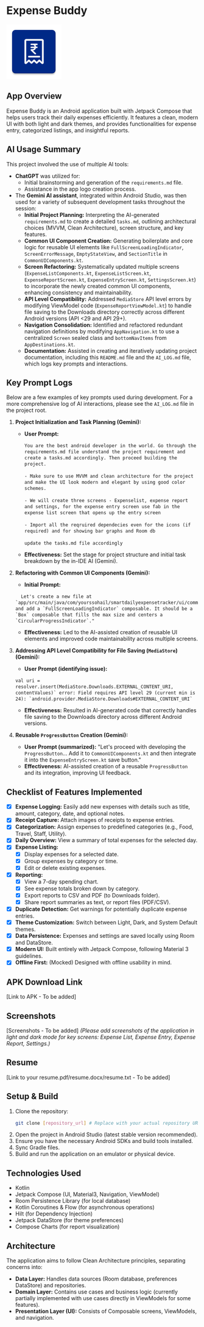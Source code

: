 # Expense Buddy

![Expense Buddy Logo](./app/src/main/res/mipmap-xxhdpi/ic_launcher.webp)

## App Overview

Expense Buddy is an Android application built with Jetpack Compose that helps users track their daily expenses efficiently. It features a clean, modern UI with both light and dark themes, and provides functionalities for expense entry, categorized listings, and insightful reports.

## AI Usage Summary

This project involved the use of multiple AI tools:

*   **ChatGPT** was utilized for:
    *   Initial brainstorming and generation of the `requirements.md` file.
    *   Assistance in the app logo creation process.
*   The **Gemini AI assistant**, integrated within Android Studio, was then used for a variety of subsequent development tasks throughout the session:
    *   **Initial Project Planning:** Interpreting the AI-generated `requirements.md` to create a detailed `tasks.md`, outlining architectural choices (MVVM, Clean Architecture), screen structure, and key features.
    *   **Common UI Component Creation:** Generating boilerplate and core logic for reusable UI elements like `FullScreenLoadingIndicator`, `ScreenErrorMessage`, `EmptyStateView`, and `SectionTitle` in `CommonUIComponents.kt`.
    *   **Screen Refactoring:** Systematically updated multiple screens (`ExpenseListComponents.kt`, `ExpenseListScreen.kt`, `ExpenseReportScreen.kt`, `ExpenseEntryScreen.kt`, `SettingsScreen.kt`) to incorporate the newly created common UI components, enhancing consistency and maintainability.
    *   **API Level Compatibility:** Addressed `MediaStore` API level errors by modifying ViewModel code (`ExpenseReportViewModel.kt`) to handle file saving to the Downloads directory correctly across different Android versions (API <29 and API 29+).
    *   **Navigation Consolidation:** Identified and refactored redundant navigation definitions by modifying `AppNavigation.kt` to use a centralized `Screen` sealed class and `bottomNavItems` from `AppDestinations.kt`.
    *   **Documentation:** Assisted in creating and iteratively updating project documentation, including this `README.md` file and the `AI_LOG.md` file, which logs key prompts and interactions.

## Key Prompt Logs

Below are a few examples of key prompts used during development. For a more comprehensive log of AI interactions, please see the `AI_LOG.md` file in the project root.

1.  **Project Initialization and Task Planning (Gemini):**
    *   **User Prompt:**
        ```
        You are the best android developer in the world. Go through the requirements.md file understand the project requirement and create a tasks.md accordingly. Then proceed building the project.

        - Make sure to use MVVM and clean architecture for the project and make the UI look modern and elegant by using good color schemes.

        - We will create three screens - Expenselist, expense report and settings, for the expense entry screen use fab in the expense list screen that opens up the entry screen

        - Import all the reqruired dependecies even for the icons (if required) and for showing bar graphs and Room db

        update the tasks.md file accordingly
        ```
    *   **Effectiveness:** Set the stage for project structure and initial task breakdown by the in-IDE AI (Gemini).

2.  **Refactoring with Common UI Components (Gemini):**
    *   **Initial Prompt:**
    ```
      Let's create a new file at `app/src/main/java/com/yourssohail/smartdailyexpensetracker/ui/common/CommonUIComponents.kt` and add a `FullScreenLoadingIndicator` composable. It should be a `Box` composable that fills the max size and centers a `CircularProgressIndicator`."
      ```
    *   **Effectiveness:** Led to the AI-assisted creation of reusable UI elements and improved code maintainability across multiple screens.

3.  **Addressing API Level Compatibility for File Saving (`MediaStore`) (Gemini):**
    *   **User Prompt (identifying issue):** 
    ```
    val uri = resolver.insert(MediaStore.Downloads.EXTERNAL_CONTENT_URI, contentValues)` error: Field requires API level 29 (current min is 24): `android.provider.MediaStore.Downloads#EXTERNAL_CONTENT_URI`
      ```
    *   **Effectiveness:** Resulted in AI-generated code that correctly handles file saving to the Downloads directory across different Android versions.

4.  **Reusable `ProgressButton` Creation (Gemini):**
    *   **User Prompt (summarized):** "Let's proceed with developing the `ProgressButton`... Add it to `CommonUIComponents.kt` and then integrate it into the `ExpenseEntryScreen.kt` save button."
    *   **Effectiveness:** AI-assisted creation of a reusable `ProgressButton` and its integration, improving UI feedback.

## Checklist of Features Implemented

*   [x] **Expense Logging:** Easily add new expenses with details such as title, amount, category, date, and optional notes.
*   [x] **Receipt Capture:** Attach images of receipts to expense entries.
*   [x] **Categorization:** Assign expenses to predefined categories (e.g., Food, Travel, Staff, Utility).
*   [x] **Daily Overview:** View a summary of total expenses for the selected day.
*   [x] **Expense Listing:**
    *   [x] Display expenses for a selected date.
    *   [x] Group expenses by category or time.
    *   [x] Edit or delete existing expenses.
*   [x] **Reporting:**
    *   [x] View a 7-day spending chart.
    *   [x] See expense totals broken down by category.
    *   [x] Export reports to CSV and PDF (to Downloads folder).
    *   [x] Share report summaries as text, or report files (PDF/CSV).
*   [x] **Duplicate Detection:** Get warnings for potentially duplicate expense entries.
*   [x] **Theme Customization:** Switch between Light, Dark, and System Default themes.
*   [x] **Data Persistence:** Expenses and settings are saved locally using Room and DataStore.
*   [x] **Modern UI:** Built entirely with Jetpack Compose, following Material 3 guidelines.
*   [x] **Offline First:** (Mocked) Designed with offline usability in mind.

## APK Download Link

[Link to APK - To be added]

## Screenshots

[Screenshots - To be added]
*(Please add screenshots of the application in light and dark mode for key screens: Expense List, Expense Entry, Expense Report, Settings.)*

## Resume

[Link to your resume.pdf/resume.docx/resume.txt - To be added]

## Setup & Build

1.  Clone the repository:
    ```bash
    git clone [repository_url] # Replace with your actual repository URL
    ```
2.  Open the project in Android Studio (latest stable version recommended).
3.  Ensure you have the necessary Android SDKs and build tools installed.
4.  Sync Gradle files.
5.  Build and run the application on an emulator or physical device.

## Technologies Used

*   Kotlin
*   Jetpack Compose (UI, Material3, Navigation, ViewModel)
*   Room Persistence Library (for local database)
*   Kotlin Coroutines & Flow (for asynchronous operations)
*   Hilt (for Dependency Injection)
*   Jetpack DataStore (for theme preferences)
*   Compose Charts (for report visualization)

## Architecture

The application aims to follow Clean Architecture principles, separating concerns into:
*   **Data Layer:** Handles data sources (Room database, preferences DataStore) and repositories.
*   **Domain Layer:** Contains use cases and business logic (currently partially implemented with use cases directly in ViewModels for some features).
*   **Presentation Layer (UI):** Consists of Composable screens, ViewModels, and navigation.
